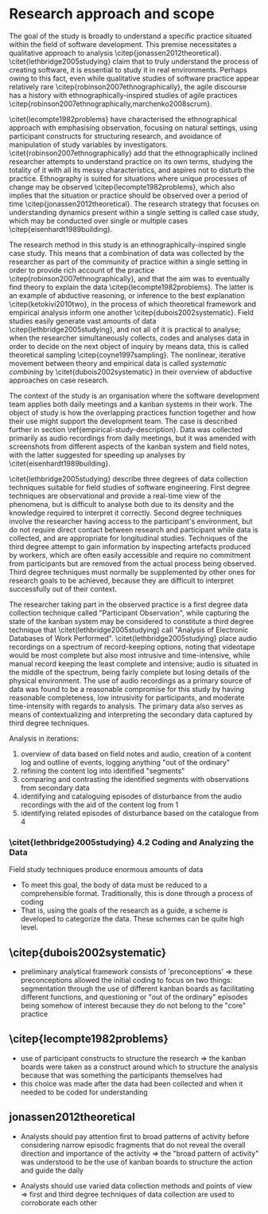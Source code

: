 
# Research approach and scope

The goal of the study is broadly to understand a specific practice situated within the field of software development. This premise necessitates a qualitative approach to analysis \citep{jonassen2012theoretical}. \citet{lethbridge2005studying} claim that to truly understand the process of creating software, it is essential to study it in real environments. Perhaps owing to this fact, even while qualitative studies of software practice appear relatively rare \citep{robinson2007ethnographically}, the agile discourse has a history with ethnographically-inspired studies of agile practices \citep{robinson2007ethnographically,marchenko2008scrum}.

\citet{lecompte1982problems} have characterised the ethnographical approach with emphasising observation, focusing on natural settings, using participant constructs for structuring research, and avoidance of manipulation of study variables by investigators. \citet{robinson2007ethnographically} add that the ethnographically inclined researcher attempts to understand practice on its own terms, studying the totality of it with all its messy characteristics, and aspires not to disturb the practice. Ethnography is suited for situations where unique processes of change may be observed \citep{lecompte1982problems}, which also implies that the situation or practice should be observed over a period of time \citep{jonassen2012theoretical}. The research strategy that focuses on understanding dynamics present within a single setting is called case study, which may be conducted over single or multiple cases \citep{eisenhardt1989building}.

The research method in this study is an ethnographically-inspired single case study. This means that a combination of data was collected by the researcher as part of the community of practice within a single setting in order to provide rich account of the practice \citep{robinson2007ethnographically}, and that the aim was to eventually find theory to explain the data \citep{lecompte1982problems}. The latter is an example of abductive reasoning, or inference to the best explanation \citep{ketokivi2010two}, in the process of which theoretical framework and empirical analysis inform one another \citep{dubois2002systematic}. Field studies easily generate vast amounts of data \citep{lethbridge2005studying}, and not all of it is practical to analyse; when the researcher simultaneously collects, codes and analyses data in order to decide on the next object of inquiry by means data, this is called theoretical sampling \citep{coyne1997sampling}. The nonlinear, iterative movement between theory and empirical data is called *systematic combining* by \citet{dubois2002systematic} in their overview of abductive approaches on case research.

The context of the study is an organisation where the software development team applies both daily meetings and a kanban systems in their work. The object of study is how the overlapping practices function together and how their use might support the development team. The case is described further in section \ref{empirical-study-description}. Data was collected primarily as audio recordings from daily meetings, but it was amended with screenshots from different aspects of the kanban system and field notes, with the latter suggested for speeding up analyses by \citet{eisenhardt1989building}.

\citet{lethbridge2005studying} describe three degrees of data collection techniques suitable for field studies of software engineering. First degree techniques are observational and provide a real-time view of the phenomena, but is difficult to analyse both due to its density and the knowledge required to interpret it correctly. Second degree techniques involve the researcher having access to the participant's environment, but do not require direct contact between research and participant while data is collected, and are appropriate for longitudinal studies. Techniques of the third degree attempt to gain information by inspecting artefacts produced by workers, which are often easily accessible and require no commitment from participants but are removed from the actual process being observed. Third degree techniques must normally be supplemented by other ones for research goals to be achieved, because they are difficult to interpret successfully out of their context.

The researcher taking part in the observed practice is a first degree data collection technique called "Participant Observation", while capturing the state of the kanban system may be considered to constitute a third degree technique that \citet{lethbridge2005studying} call "Analysis of Electronic Databases of Work Performed". \citet{lethbridge2005studying} place audio recordings on a spectrum of record-keeping options, noting that videotape would be most complete but also most intrusive and time-intensive, while manual record keeping the least complete and intensive; audio is situated in the middle of the spectrum, being fairly complete but losing details of the physical environment. The use of audio recordings as a primary source of data was found to be a reasonable compromise for this study by having reasonable completeness, low intrusivity for participants, and moderate time-intensity with regards to analysis. The primary data also serves as means of contextualizing and interpreting the secondary data captured by third degree techniques.



Analysis in iterations:

1. overview of data based on field notes and audio, creation of a content log and outline of events, logging anything "out of the ordinary"
2. refining the content log into identified "segments"
3. comparing and contrasting the identified segments with observations from secondary data
4. identifying and cataloguing episodes of disturbance from the audio recordings with the aid of the content log from 1
5. identifying related episodes of disturbance based on the catalogue from 4

### \citet{lethbridge2005studying} 4.2 Coding and Analyzing the Data

Field study techniques produce enormous amounts of data
- To meet this goal, the body of data must be reduced to a comprehensible format. Traditionally, this is done through a process of coding
- That is, using the goals of the research as a guide, a scheme is developed to categorize the data. These schemes can be quite high level.

## \citep{dubois2002systematic}

- preliminary analytical framework consists of 'preconceptions'
=> these preconceptions allowed the initial coding to focus on two things: segmentation through the use of different kanban boards as facilitating different functions, and questioning or "out of the ordinary" episodes being somehow of interest because they do not belong to the "core" practice

## \citep{lecompte1982problems}

- use of participant constructs to structure the research
=> the kanban boards were taken as a construct around which to structure the analysis because that was something the participants themselves had
- this choice was made after the data had been collected and when it needed to be coded for understanding

## jonassen2012theoretical

- Analysts should pay attention first to broad patterns of activity before considering narrow episodic fragments that do not reveal the overall direction and importance of the activity
=> the "broad pattern of activity" was understood to be the use of kanban boards to structure the action and guide the daily

- Analysts should use varied data collection methods and points of view
=> first and third degree techniques of data collection are used to corroborate each other
